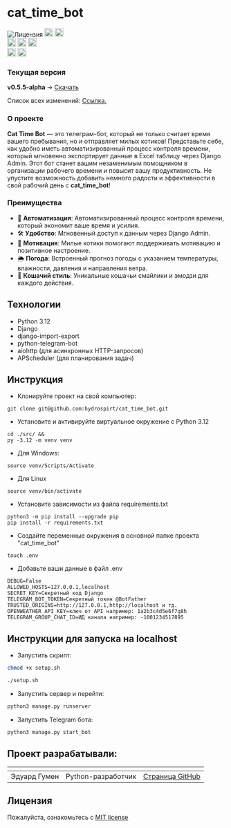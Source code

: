 # cat_time_bot
![Лицензия](https://img.shields.io/github/license/hydrospirt/cat_time_bot)
<a href="https://www.python.org/" style="text-decoration: none;"><img src="https://img.shields.io/badge/Python-3.12.9-blue?style=flat&logo=python&logoColor=ffdd54" height="20" alt="python"></a>
<a href="https://www.djangoproject.com/" style="text-decoration: none;"><img src="https://img.shields.io/badge/Django-5.2.3-blue?style=flat&logo=django" height="20" alt="django"></a>
<br>
<a href="https://github.com/League-Of-Free-Internet/empty_project/branches" style="text-decoration: none;"><img src="https://img.shields.io/github/commit-activity/w/1517mb/cat_time_bot" height="20" alt="commit-activity"></a>
<a href="https://github.com/1517mb/cat_time_bot/branches" style="text-decoration: none;"><img src="https://img.shields.io/github/last-commit/1517mb/cat_time_bot" height="20" alt="last-commit"></a>
<a href="https://github.com/orgs/League-Of-Free-Internet/projects/2" style="text-decoration: none;"><img src="https://img.shields.io/github/issues/1517mb/cat_time_bot" height="20" alt="issues"></a>
<br>
<img src="https://img.shields.io/github/repo-size/1517mb/cat_time_bot" height="20" alt="repo-size">
    <img src="https://img.shields.io/github/languages/code-size/1517mb/cat_time_bot" height="20" alt="code-size">

### Текущая версия

**v0.5.5-alpha** -> [Скачать](https://github.com/1517mb/cat_time_bot/releases/tag/v0.5.5-alpha)

Список всех изменений: [Ссылка.](https://github.com/1517mb/cat_time_bot/blob/master/CHANGE_LIST.md)

### О проекте
**Cat Time Bot** — это телеграм-бот, который не только считает время вашего пребывания, но и отправляет милых котиков! Представьте себе, как удобно иметь автоматизированный процесс контроля времени, который мгновенно экспортирует данные в Excel таблицу через Django Admin. Этот бот станет вашим незаменимым помощником в организации рабочего времени и повысит вашу продуктивность. Не упустите возможность добавить немного радости и эффективности в свой рабочий день с **cat_time_bot**!

### Преимущества

- 🤖 **Автоматизация**: Автоматизированный процесс контроля времени, который экономит ваше время и усилия.
- 🛠️ **Удобство**: Мгновенный доступ к данным через Django Admin.
- 💪 **Мотивация**: Милые котики помогают поддерживать мотивацию и позитивное настроение.
- 🌦️ **Погода**: Встроенный прогноз погоды с указанием температуры, влажности, давления и направления ветра.
- 🐾 **Кошачий стиль**: Уникальные кошачьи смайлики и эмодзи для каждого действия.

## Технологии
- Python 3.12
- Django
- django-import-export
- python-telegram-bot
- aiohttp (для асинхронных HTTP-запросов)
- APScheduler (для планирования задач)

## Инструкция

- Клонируйте проект на свой компьютер:
```
git clone git@github.com:hydrospirt/cat_time_bot.git
```
- Установите и активируйте виртуальное окружение c Python 3.12
```
cd ./src/ &&
py -3.12 -m venv venv
```
- Для Windows:
```
source venv/Scripts/Activate
```
- Для Linux
```
source venv/bin/activate
```
- Установите зависимости из файла requirements.txt
```
python3 -m pip install --upgrade pip
pip install -r requirements.txt
```
- Создайте переменные окружения в основной папке проекта "cat_time_bot"
```
touch .env
```
- Добавьте ваши данные в файл .env
```
DEBUG=False
ALLOWED_HOSTS=127.0.0.1,localhost
SECRET_KEY=Секретный код Django
TELEGRAM_BOT_TOKEN=Секретный токен @BotFather
TRUSTED_ORIGINS=http://127.0.0.1,http://localhost и тд.
OPENWEATHER_API_KEY=ключ от API например: 1a2b3c4d5e6f7g8h
TELEGRAM_GROUP_CHAT_ID=ИД канала например: -1001234517895
```
## Инструкции для запуска на localhost
- Запустить скрипт:
```bash
chmod +x setup.sh

./setup.sh
```
- Запустить сервер и перейти:
```bash
python3 manage.py runserver
```
- Запустить Telegram бота:
```bash
python3 manage.py start_bot
```

## Проект разрабатывали:
| <!-- --> | <!-- -->      | <!-- -->    |
|----------|---------------|-------------|
| Эдуард Гумен | Python-разработчик | [Cтраница GitHub](https://github.com/hydrospirt) |


## Лицензия

Пожалуйста, ознакомьтесь с [MIT license](https://github.com/hydrospirt/cat_time_bot?tab=MIT-1-ov-file)
